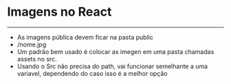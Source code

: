 # Imagens no React
---
- As imagens pública devem ficar na pasta public
- /nome.jpg
- Um padrão bem usado é colocar as imegen em uma pasta chamadas assets no src.
- Usando o Src não precisa do path, vai funcionar semelhante a uma variavel, dependendo do caso isso é a melhor opção